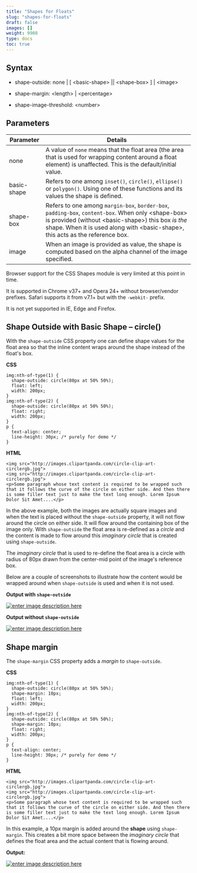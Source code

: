 ```yaml
---
title: "Shapes for Floats"
slug: "shapes-for-floats"
draft: false
images: []
weight: 9908
type: docs
toc: true
---
```


## Syntax
 - shape-outside: none | [ &lt;basic-shape> || &lt;shape-box> ] | &lt;image>

 - shape-margin: &lt;length> | &lt;percentage>

 - shape-image-threshold: &lt;number>

## Parameters

| Parameter       | Details |
| ------          | ------ |
| none            | A value of `none` means that the float area (the area that is used for wrapping content around a float element) is unaffected. This is the default/initial value. |
| basic-shape     | Refers to one among `inset()`, `circle()`, `ellipse()` or `polygon()`. Using one of these functions and its values the shape is defined.|
| shape-box       | Refers to one among `margin-box`, `border-box`, `padding-box`, `content-box`. When only &lt;shape-box> is provided (without &lt;basic-shape>) this box *is the* shape. When it is used along with &lt;basic-shape>, this acts as the reference box. |
| image           | When an image is provided as value, the shape is computed based on the alpha channel of the image specified. |

Browser support for the CSS Shapes module is very limited at this point in time. 

It is supported in Chrome v37+ and Opera 24+ without browser/vendor prefixes. Safari supports it from v7.1+ but with the `-webkit-` prefix.

It is not yet supported in IE, Edge and Firefox.

## Shape Outside with Basic Shape – circle()
With the ``shape-outside`` CSS property one can define shape values for the float area so that the inline content wraps around the shape instead of the float's box.

**CSS**

    img:nth-of-type(1) {
      shape-outside: circle(80px at 50% 50%);
      float: left;
      width: 200px;
    }
    img:nth-of-type(2) {
      shape-outside: circle(80px at 50% 50%);
      float: right;
      width: 200px;  
    }
    p {
      text-align: center;
      line-height: 30px; /* purely for demo */
    }

**HTML**

    <img src="http://images.clipartpanda.com/circle-clip-art-circlergb.jpg">
    <img src="http://images.clipartpanda.com/circle-clip-art-circlergb.jpg">
    <p>Some paragraph whose text content is required to be wrapped such that it follows the curve of the circle on either side. And then there is some filler text just to make the text long enough. Lorem Ipsum Dolor Sit Amet....</p>

In the above example, both the images are actually square images and when the text is placed without the `shape-outside` property, it will not flow around the circle on either side. It will flow around the containing box of the image only. With `shape-outside` the float area is re-defined as a *circle* and the content is made to flow around this *imaginary circle* that is created using `shape-outside`.

The *imaginary circle* that is used to re-define the float area is a circle with radius of 80px drawn from the center-mid point of the image's reference box.

Below are a couple of screenshots to illustrate how the content would be wrapped around when `shape-outside` is used and when it is not used.

**Output with ``shape-outside``**

[![enter image description here][1]][1]

**Output without ``shape-outside``**

[![enter image description here][2]][2]


  [1]: http://i.stack.imgur.com/xbFg3m.png
  [2]: http://i.stack.imgur.com/umeRym.png

## Shape margin
The ``shape-margin`` CSS property adds a *margin* to ``shape-outside``.

**CSS**

    img:nth-of-type(1) {
      shape-outside: circle(80px at 50% 50%);
      shape-margin: 10px;
      float: left;
      width: 200px;
    }
    img:nth-of-type(2) {
      shape-outside: circle(80px at 50% 50%);
      shape-margin: 10px;
      float: right;
      width: 200px;  
    }
    p {
      text-align: center;
      line-height: 30px; /* purely for demo */
    }

**HTML**

    <img src="http://images.clipartpanda.com/circle-clip-art-circlergb.jpg">
    <img src="http://images.clipartpanda.com/circle-clip-art-circlergb.jpg">
    <p>Some paragraph whose text content is required to be wrapped such that it follows the curve of the circle on either side. And then there is some filler text just to make the text long enough. Lorem Ipsum Dolor Sit Amet....</p>

In this example, a 10px margin is added around the **shape** using `shape-margin`. This creates a bit more space between the *imaginary circle* that defines the float area and the actual content that is flowing around.

**Output:**

[![enter image description here][1]][1]


  [1]: http://i.stack.imgur.com/GKLvlm.png

